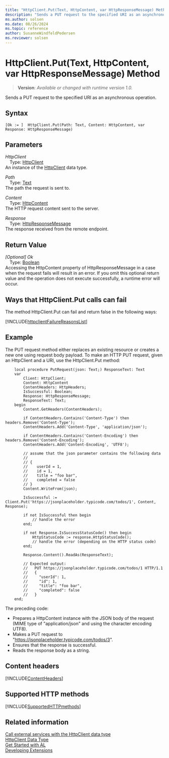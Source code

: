 ```yaml
---
title: "HttpClient.Put(Text, HttpContent, var HttpResponseMessage) Method"
description: "Sends a PUT request to the specified URI as an asynchronous operation."
ms.author: solsen
ms.date: 08/26/2024
ms.topic: reference
author: SusanneWindfeldPedersen
ms.reviewer: solsen
---
```

[//]: # (START>DO_NOT_EDIT)
[//]: # (IMPORTANT:Do not edit any of the content between here and the END>DO_NOT_EDIT.)
[//]: # (Any modifications should be made in the .xml files in the ModernDev repo.)
# HttpClient.Put(Text, HttpContent, var HttpResponseMessage) Method
> **Version**: _Available or changed with runtime version 1.0._

Sends a PUT request to the specified URI as an asynchronous operation.


## Syntax
```AL
[Ok := ]  HttpClient.Put(Path: Text, Content: HttpContent, var Response: HttpResponseMessage)
```
## Parameters
*HttpClient*  
&emsp;Type: [HttpClient](httpclient-data-type.md)  
An instance of the [HttpClient](httpclient-data-type.md) data type.  

*Path*  
&emsp;Type: [Text](../text/text-data-type.md)  
The path the request is sent to.  

*Content*  
&emsp;Type: [HttpContent](../httpcontent/httpcontent-data-type.md)  
The HTTP request content sent to the server.  

*Response*  
&emsp;Type: [HttpResponseMessage](../httpresponsemessage/httpresponsemessage-data-type.md)  
The response received from the remote endpoint.  


## Return Value
*[Optional] Ok*  
&emsp;Type: [Boolean](../boolean/boolean-data-type.md)  
Accessing the HttpContent property of HttpResponseMessage in a case when the request fails will result in an error. If you omit this optional return value and the operation does not execute successfully, a runtime error will occur.  


[//]: # (IMPORTANT: END>DO_NOT_EDIT)

## Ways that HttpClient.Put calls can fail
The method HttpClient.Put can fail and return false in the following ways:

[!INCLUDE[httpclientFailureReasonsList](../../includes/include-http-call-failure-reasons.md)]


## Example
The PUT request method either replaces an existing resource or creates a new one using request body payload. To make an HTTP PUT request, given an HttpClient and a URI, use the HttpClient.Put method:

```AL
    local procedure PutRequest(json: Text;) ResponseText: Text
    var
        Client: HttpClient;
        Content: HttpContent
        ContentHeaders: HttpHeaders;
        IsSuccessful: Boolean;
        Response: HttpResponseMessage;
        ResponseText: Text;
    begin
        Content.GetHeaders(ContentHeaders);

        if ContentHeaders.Contains('Content-Type') then headers.Remove('Content-Type');
        ContentHeaders.Add('Content-Type', 'application/json');

        if ContentHeaders.Contains('Content-Encoding') then headers.Remove('Content-Encoding');
        ContentHeaders.Add('Content-Encoding', 'UTF8');
        
        // assume that the json parameter contains the following data
        //
        // {
        //    userId = 1,
        //    id = 1,
        //    title = "foo bar",
        //    completed = false
        // }
        Content.WriteFrom(json);
        
        IsSuccessful := Client.Put('https://jsonplaceholder.typicode.com/todos/1', Content, Response);

        if not IsSuccessful then begin
            // handle the error
        end;

        if not Response.IsSuccessStatusCode() then begin
            HttpStatusCode := response.HttpStatusCode();
            // handle the error (depending on the HTTP status code)
        end;

        Response.Content().ReadAs(ResponseText);

        // Expected output:
        //   PUT https://jsonplaceholder.typicode.com/todos/1 HTTP/1.1
        //   {
        //     "userId": 1,
        //     "id": 1,
        //     "title": "foo bar",
        //     "completed": false
        //   }
    end;
```

The preceding code:
- Prepares a HttpContent instance with the JSON body of the request (MIME type of "application/json" and using the character encoding UTF8).
- Makes a PUT request to "https://jsonplaceholder.typicode.com/todos/3".
- Ensures that the response is successful.
- Reads the response body as a string.

## Content headers

[!INCLUDE[ContentHeaders](../../../includes/include-http-contentheaders.md )]

## Supported HTTP methods

[!INCLUDE[SupportedHTTPmethods](../../../includes/include-http-methods.md )]



## Related information
[Call external services with the HttpClient data type](../../devenv-httpclient.md)  
[HttpClient Data Type](httpclient-data-type.md)  
[Get Started with AL](../../devenv-get-started.md)  
[Developing Extensions](../../devenv-dev-overview.md)